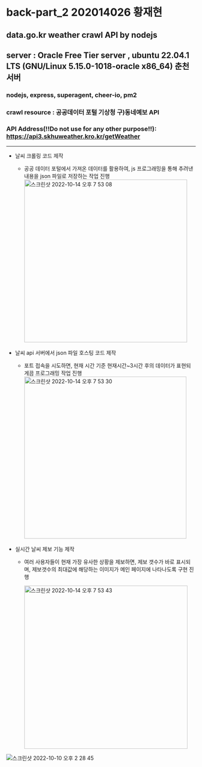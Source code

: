 # back-part_2 202014026 황재현
data.go.kr weather crawl API by nodejs
---
## server : Oracle Free Tier server , ubuntu 22.04.1 LTS (GNU/Linux 5.15.0-1018-oracle x86_64) 춘천서버
### nodejs, express, superagent, cheer-io, pm2
### crawl resource : 공공데이터 포털 기상청 구)동네예보 API
### API Address(!!Do not use for any other purpose!!): https://api3.skhuweather.kro.kr/getWeather
---


* 날씨 크롤링 코드 제작

  * 공공 데이터 포털에서 가져온 데이터를 활용하여, js 프로그래밍을 통해 추려낸 내용을 json 파일로 저장하는 작업 진행
    <img width="433" alt="스크린샷 2022-10-14 오후 7 53 08" src="https://user-images.githubusercontent.com/72461790/195830411-53223a70-a975-4fb0-97a0-1ac8ca4c54ce.png">

* 날씨 api 서버에서 json 파일 호스팅 코드 제작

  * 포트 접속을 시도하면, 현재 시간 기준 현재시간~3시간 후의 데이터가 표현되게끔 프로그래밍 작업 진행
    <img width="431" alt="스크린샷 2022-10-14 오후 7 53 30" src="https://user-images.githubusercontent.com/72461790/195830452-31f8869d-d452-4b45-a6bd-6c7fb731ce52.png">

  
  
* 실시간 날씨 제보 기능 제작

  * 여러 사용자들이 현재 가장 유사한 상황을 제보하면, 제보 갯수가 바로 표시되며, 제보갯수의 최대값에 해당하는 이미지가 메인 페이지에 나타나도록 구현 진행
  
    <img width="434" alt="스크린샷 2022-10-14 오후 7 53 43" src="https://user-images.githubusercontent.com/72461790/195830547-74011937-0901-47fd-b698-b6b61b55dd4a.png">



![스크린샷 2022-10-10 오후 2 28 45](https://user-images.githubusercontent.com/83647215/194803592-600bd1e0-ecd9-4111-b740-c3f2251b0256.png)
